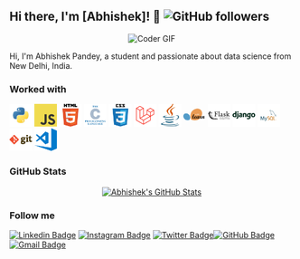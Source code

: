 ## Hi there, I'm [Abhishek]! 👋 ![GitHub followers](https://img.shields.io/github/followers/aabhipandey000?style=social)

<p align="center">
  <img src="https://media.giphy.com/media/SWoSkN6DxTszqIKEqv/giphy.gif" alt="Coder GIF" width="500" height="400">
</p>

Hi, I'm Abhishek Pandey, a student and passionate about data science from New Delhi, India.

### Worked with 

<code><img height="40" src="https://raw.githubusercontent.com/github/explore/80688e429a7d4ef2fca1e82350fe8e3517d3494d/topics/python/python.png" title="python"></code>
<code><img height="40" src="https://raw.githubusercontent.com/github/explore/80688e429a7d4ef2fca1e82350fe8e3517d3494d/topics/javascript/javascript.png" title="javascript"></code>
<code><img height="40" src="https://raw.githubusercontent.com/github/explore/80688e429a7d4ef2fca1e82350fe8e3517d3494d/topics/html/html.png" title="html"></code>
<code><img height="40" src="https://raw.githubusercontent.com/github/explore/80688e429a7d4ef2fca1e82350fe8e3517d3494d/topics/c/c.png" title="C"></code>
<code><img height="40" src="https://raw.githubusercontent.com/github/explore/80688e429a7d4ef2fca1e82350fe8e3517d3494d/topics/css/css.png" title="css"></code>
<code><img height="40" src="https://raw.githubusercontent.com/github/explore/80688e429a7d4ef2fca1e82350fe8e3517d3494d/topics/laravel/laravel.png" title="laravel"></code>
<code><img height="40" src="https://raw.githubusercontent.com/github/explore/80688e429a7d4ef2fca1e82350fe8e3517d3494d/topics/java/java.png" title="java"></code>
<code><img height="40" src="https://raw.githubusercontent.com/github/explore/80688e429a7d4ef2fca1e82350fe8e3517d3494d/topics/scikit-learn/scikit-learn.png" title="sklearn"></code>
<code><img height="40" src="https://raw.githubusercontent.com/github/explore/80688e429a7d4ef2fca1e82350fe8e3517d3494d/topics/flask/flask.png" title="flask"></code>
<code><img height="40" src="https://raw.githubusercontent.com/github/explore/80688e429a7d4ef2fca1e82350fe8e3517d3494d/topics/django/django.png" title="django"></code>
<code><img height="40" src="https://raw.githubusercontent.com/github/explore/80688e429a7d4ef2fca1e82350fe8e3517d3494d/topics/mysql/mysql.png" title="mysql"></code>
<code><img height="40" src="https://raw.githubusercontent.com/github/explore/80688e429a7d4ef2fca1e82350fe8e3517d3494d/topics/git/git.png" title="git"></code>
<code><img height="40" src="https://raw.githubusercontent.com/github/explore/80688e429a7d4ef2fca1e82350fe8e3517d3494d/topics/visual-studio-code/visual-studio-code.png" title="vscode"></code>

### GitHub Stats

<p align="center">
<a href="https://github.com/aabhipandey000"> <img align="center" src="https://github-readme-stats.vercel.app/api?username=aabhipandey000&show_icons=true&title_color=ffc857&icon_color=8ac926&text_color=daf7dc&bg_color=151515" alt="Abhishek's GitHub Stats"></a>
</p> 

### Follow me
[![Linkedin Badge](https://img.shields.io/badge/-Abhishek%20Pandey-blue?style=flat-circle&logo=Linkedin&logoColor=white&link=https://www.linkedin.com/in/abhishek-pandey-259657113/)](https://www.linkedin.com/in/abhishek-pandey-259657113/) [![Instagram Badge](https://img.shields.io/badge/-@abhii_pandey1998-e02c73?style=flat-circle&labelColor=e02c73&logo=Instagram&logoColor=white&link=https://www.instagram.com/abhii_pandey1998)](https://www.instagram.com/abhii_pandey1998) [![Twitter Badge](https://img.shields.io/badge/-@aabhipandey000-1ca0f1?style=flat-circle&labelColor=1ca0f1&logo=twitter&logoColor=white&link=https://twitter.com/aabhipandey000)](https://twitter.com/aabhipandey000)[![GitHub Badge](https://img.shields.io/badge/-@aabhipandey000-24292e?style=flat-circle&labelColor=24292e&logo=github&logoColor=white&link=https://github.com/aabhipandey000)](https://github.com/aabhipandey000) [![Gmail Badge](https://img.shields.io/badge/-@aabhipandey000-d54b3d?style=flat-circle&labelColor=d54b3d&logo=gmail&logoColor=white&link=mailto:aabhipandey000@gmail.com)](mailto:aabhipandey000@gmail.com)

